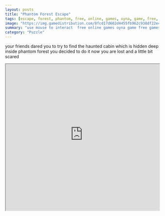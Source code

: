 ```yaml
---
layout: posts
title: "Phantom Forest Escape"
tags: [escape, forest, phantom, free, online, games, oyna, game, free, games, play, play, games]
image: "https://img.gamedistribution.com/8fcd17d602d4455fb962c938df22ecca.jpg"
summary: "use mouse to interact  free online games oyna game free games play play games"
category: "Puzzle"
---
```


your friends dared you to try to find the haunted cabin which is hidden deep inside phantom forest you decided to do it now you are lost and a little bit scared

<iframe width="100%" height="480px;" src="https://flash.gamedistribution.com?game=8fcd17d602d4455fb962c938df22ecca"></iframe>